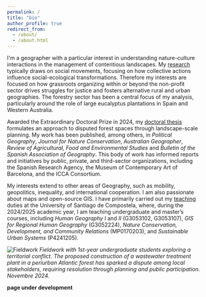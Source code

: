 ```yaml
---
permalink: /
title: "bio"
author_profile: true
redirect_from: 
  - /about/
  - /about.html
---
```


I'm a geographer with a particular interest in understanding nature-culture interactions in the management of contentious landscapes. My [research](https://investigacion.usc.gal/investigadores/844832/detalle) typically draws on social movements, focusing on how collective actions influence social-ecological transformations. Therefore my interests are focused on how grassroots organizing within or beyond the non-profit sector drives struggles for justice and fosters alternative rural and urban geographies. The forestry sector has been a central focus of my analysis, particularly around the role of large eucalyptus plantations in Spain and Western Australia. 

Awarded the Extraordinary Doctoral Prize in 2024, my [doctoral thesis](https://minerva.usc.es/entities/publication/4ef3d3fb-820c-4d83-bf05-1f6423c6595b) formulates an approach to disputed forest spaces through landscape-scale planning. My work has been published, among others, in _Political Geography_, _Journal for Nature Conservation_, _Australian Geographer_, _Review of Agricultural, Food and Environmental Studies_ and _Bulletin of the Spanish Association of Geography_. This body of work has informed reports and initiatives by public, private, and third-sector organizations, including the Spanish Research Agency, the Museum of Contemporary Art of Barcelona, and the ICCA Consortium.

My interests extend to other areas of Geography, such as mobility, geopolitics, inequality, and international cooperation. I am also passionate about maps and open-source GIS. I have primarily carried out my [teaching](https://www.usc.gal/gl/departamento/xeografia/directorio/diego-cidras-fernandez-358206) duties at the University of Santiago de Compostela, where, during the 2024/2025 academic year, I am teaching undergraduate and master’s courses, including _Human Geography I_ and _II_ (G3053102, G3053107), _GIS for Regional Human Geography_ (G3052224), _Nature Conservation, Development, and Community Relations_ (MP0170203), and _Sustainable Urban Systems_ (P4241205).

![Fieldwork](/images/osouto.jpg)
_Fieldwork with 1st-year undergraduate students exploring a territorial conflict. The proposed construction of a wastewater treatment plant in a periurban Atlantic forest has sparked a dispute among local stakeholders, requiring resolution through planning and public participation. Novembre 2024._

**page under development**
